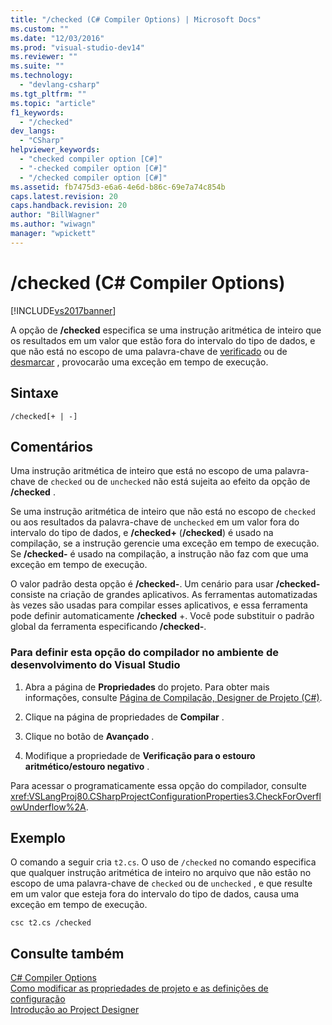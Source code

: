 ```yaml
---
title: "/checked (C# Compiler Options) | Microsoft Docs"
ms.custom: ""
ms.date: "12/03/2016"
ms.prod: "visual-studio-dev14"
ms.reviewer: ""
ms.suite: ""
ms.technology: 
  - "devlang-csharp"
ms.tgt_pltfrm: ""
ms.topic: "article"
f1_keywords: 
  - "/checked"
dev_langs: 
  - "CSharp"
helpviewer_keywords: 
  - "checked compiler option [C#]"
  - "-checked compiler option [C#]"
  - "/checked compiler option [C#]"
ms.assetid: fb7475d3-e6a6-4e6d-b86c-69e7a74c854b
caps.latest.revision: 20
caps.handback.revision: 20
author: "BillWagner"
ms.author: "wiwagn"
manager: "wpickett"
---
```

# /checked (C# Compiler Options)
[!INCLUDE[vs2017banner](../../../csharp/includes/vs2017banner.md)]

A opção de **\/checked** especifica se uma instrução aritmética de inteiro que os resultados em um valor que estão fora do intervalo do tipo de dados, e que não está no escopo de uma palavra\-chave de [verificado](../../../csharp/language-reference/keywords/checked.md) ou de [desmarcar](../../../csharp/language-reference/keywords/unchecked.md) , provocarão uma exceção em tempo de execução.  
  
## Sintaxe  
  
```  
/checked[+ | -]  
```  
  
## Comentários  
 Uma instrução aritmética de inteiro que está no escopo de uma palavra\-chave de `checked` ou de `unchecked` não está sujeita ao efeito da opção de **\/checked** .  
  
 Se uma instrução aritmética de inteiro que não está no escopo de `checked` ou aos resultados da palavra\-chave de `unchecked` em um valor fora do intervalo do tipo de dados, e **\/checked\+** \(**\/checked**\) é usado na compilação, se a instrução gerencie uma exceção em tempo de execução.  Se **\/checked\-** é usado na compilação, a instrução não faz com que uma exceção em tempo de execução.  
  
 O valor padrão desta opção é **\/checked\-**.  Um cenário para usar **\/checked\-** consiste na criação de grandes aplicativos.  As ferramentas automatizadas às vezes são usadas para compilar esses aplicativos, e essa ferramenta pode definir automaticamente **\/checked** \+.  Você pode substituir o padrão global da ferramenta especificando **\/checked\-**.  
  
### Para definir esta opção do compilador no ambiente de desenvolvimento do Visual Studio  
  
1.  Abra a página de **Propriedades** do projeto.  Para obter mais informações, consulte [Página de Compilação, Designer de Projeto \(C\#\)](/visual-studio/ide/reference/build-page-project-designer-csharp).  
  
2.  Clique na página de propriedades de **Compilar** .  
  
3.  Clique no botão de **Avançado** .  
  
4.  Modifique a propriedade de **Verificação para o estouro aritmético\/estouro negativo** .  
  
 Para acessar o programaticamente essa opção do compilador, consulte <xref:VSLangProj80.CSharpProjectConfigurationProperties3.CheckForOverflowUnderflow%2A>.  
  
## Exemplo  
 O comando a seguir cria `t2.cs`.  O uso de `/checked` no comando especifica que qualquer instrução aritmética de inteiro no arquivo que não estão no escopo de uma palavra\-chave de `checked` ou de `unchecked` , e que resulte em um valor que esteja fora do intervalo do tipo de dados, causa uma exceção em tempo de execução.  
  
```  
csc t2.cs /checked  
```  
  
## Consulte também  
 [C\# Compiler Options](../../../csharp/language-reference/compiler-options/index.md)   
 [Como modificar as propriedades de projeto e as definições de configuração](http://msdn.microsoft.com/pt-br/e7184bc5-2f2b-4b4f-aa9a-3ecfcbc48b67)   
 [Introdução ao Project Designer](http://msdn.microsoft.com/pt-br/898dd854-c98d-430c-ba1b-a913ce3c73d7)